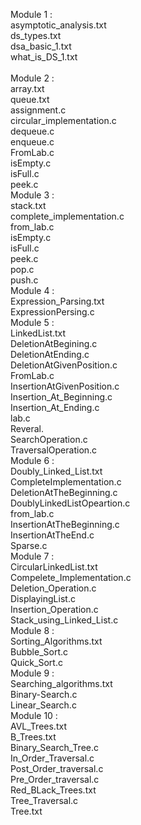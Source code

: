 Module 1 :<br>
    asymptotic_analysis.txt<br>
    ds_types.txt<br>
    dsa_basic_1.txt<br>
    what_is_DS_1.txt<br>
    <br>
Module 2 :<br>
    array.txt<br>
    queue.txt<br>
    assignment.c<br>
    circular_implementation.c<br>
    dequeue.c<br>
    enqueue.c<br>
    FromLab.c<br>
    isEmpty.c<br>
    isFull.c<br>
    peek.c<br>
Module 3 :<br>
    stack.txt<br>
    complete_implementation.c<br>
    from_lab.c<br>
    isEmpty.c<br>
    isFull.c<br>
    peek.c<br>
    pop.c<br>
    push.c<br>
Module 4 :<br>
    Expression_Parsing.txt<br>
    ExpressionPersing.c<br>
Module 5 :<br>
    LinkedList.txt<br>
    DeletionAtBegining.c<br>
    DeletionAtEnding.c<br>
    DeletionAtGivenPosition.c<br>
    FromLab.c<br>
    InsertionAtGivenPosition.c<br>
    Insertion_At_Beginning.c<br>
    Insertion_At_Ending.c<br>
    lab.c<br>
    Reveral.<br>
    SearchOperation.c<br>
    TraversalOperation.c<br>
Module 6 :<br>
    Doubly_Linked_List.txt<br>
    CompleteImplementation.c<br>
    DeletionAtTheBeginning.c<br>
    DoublyLinkedListOpeartion.c<br>
    from_lab.c<br>
    InsertionAtTheBeginning.c<br>
    InsertionAtTheEnd.c<br>
    Sparse.c<br>
Module 7 :<br>
    CircularLinkedList.txt<br>
    Compelete_Implementation.c<br>
    Deletion_Operation.c<br>
    DisplayingList.c<br>
    Insertion_Operation.c<br>
    Stack_using_Linked_List.c<br>
Module 8 :<br>
    Sorting_Algorithms.txt<br>
    Bubble_Sort.c<br>
    Quick_Sort.c<br>
Module 9 :<br>
    Searching_algorithms.txt<br>
    Binary-Search.c<br>
    Linear_Search.c<br>
Module 10 : <br>
    AVL_Trees.txt<br>
    B_Trees.txt<br>
    Binary_Search_Tree.c<br>
    In_Order_Traversal.c<br>
    Post_Order_traversal.c<br>
    Pre_Order_traversal.c<br>
    Red_BLack_Trees.txt<br>
    Tree_Traversal.c<br>
    Tree.txt<br>


        
